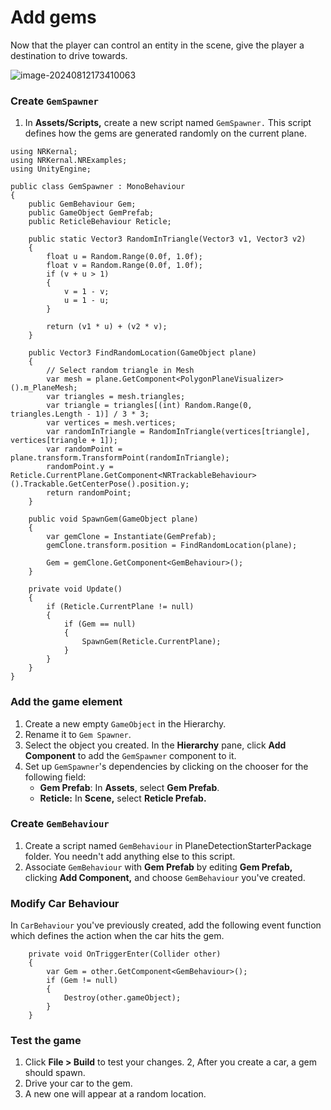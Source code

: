 # Add gems

Now that the player can control an entity in the scene, give the player a destination to drive towards.

![image-20240812173410063](https://pub-8dffc52979c34362aa2dbe3a43f0792a.r2.dev/image-20240812173410063.png)

### Create `GemSpawner`

1. In **Assets/Scripts,** create a new script named `GemSpawner.` This script defines how the gems are generated randomly on the current plane.

```
using NRKernal;
using NRKernal.NRExamples;
using UnityEngine;

public class GemSpawner : MonoBehaviour
{
    public GemBehaviour Gem;
    public GameObject GemPrefab;
    public ReticleBehaviour Reticle;

    public static Vector3 RandomInTriangle(Vector3 v1, Vector3 v2)
    {
        float u = Random.Range(0.0f, 1.0f);
        float v = Random.Range(0.0f, 1.0f);
        if (v + u > 1)
        {
            v = 1 - v;
            u = 1 - u;
        }

        return (v1 * u) + (v2 * v);
    }

    public Vector3 FindRandomLocation(GameObject plane)
    {
        // Select random triangle in Mesh
        var mesh = plane.GetComponent<PolygonPlaneVisualizer>().m_PlaneMesh;
        var triangles = mesh.triangles;
        var triangle = triangles[(int) Random.Range(0, triangles.Length - 1)] / 3 * 3;
        var vertices = mesh.vertices;
        var randomInTriangle = RandomInTriangle(vertices[triangle], vertices[triangle + 1]);
        var randomPoint = plane.transform.TransformPoint(randomInTriangle);
        randomPoint.y = Reticle.CurrentPlane.GetComponent<NRTrackableBehaviour>().Trackable.GetCenterPose().position.y;
        return randomPoint;
    }

    public void SpawnGem(GameObject plane)
    {
        var gemClone = Instantiate(GemPrefab);
        gemClone.transform.position = FindRandomLocation(plane);

        Gem = gemClone.GetComponent<GemBehaviour>();
    }

    private void Update()
    {
        if (Reticle.CurrentPlane != null)
        {
            if (Gem == null)
            {
                SpawnGem(Reticle.CurrentPlane);
            }
        }
    }
}
```

### Add the game element

1. Create a new empty `GameObject` in the Hierarchy.
2. Rename it to `Gem Spawner`.
3. Select the object you created. In the **Hierarchy** pane, click **Add Component** to add the `GemSpawner` component to it.
4. Set up `GemSpawner`'s dependencies by clicking on the chooser for the following field:
   - **Gem Prefab**: In **Assets**, select **Gem Prefab**.
   - **Reticle:** In **Scene,** select **Reticle Prefab.**

### Create `GemBehaviour`

1. Create a script named `GemBehaviour` in PlaneDetectionStarterPackage folder. You needn't add anything else to this script.
2. Associate `GemBehaviour`  with **Gem Prefab** by editing **Gem Prefab,** clicking **Add Component,**  and choose `GemBehaviour` you've created.

### Modify Car Behaviour

In `CarBehaviour` you've previously created, add the following event function which defines the action when the car hits the gem. 

```
    private void OnTriggerEnter(Collider other)
    {
        var Gem = other.GetComponent<GemBehaviour>();
        if (Gem != null)
        {
            Destroy(other.gameObject);
        }
    }
```

### Test the game

1. Click **File > Build** to test your changes. 2, After you create a car, a gem should spawn.
2. Drive your car to the gem.
3. A new one will appear at a random location.

